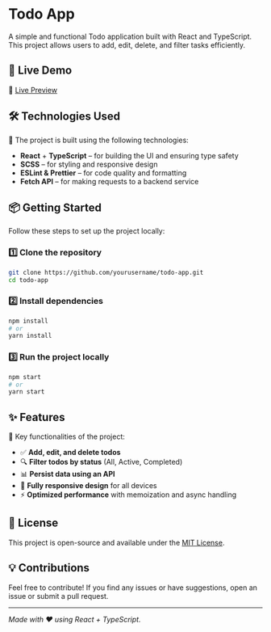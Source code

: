 # Todo App

A simple and functional Todo application built with React and TypeScript. This project allows users to add, edit, delete, and filter tasks efficiently.

## 🚀 Live Demo
🔗 [Live Preview](https://artuom2283.github.io/to-do-app/)

## 🛠 Technologies Used
📌 The project is built using the following technologies:

- **React** + **TypeScript** – for building the UI and ensuring type safety
- **SCSS** – for styling and responsive design
- **ESLint & Prettier** – for code quality and formatting
- **Fetch API** – for making requests to a backend service

## 📦 Getting Started
Follow these steps to set up the project locally:

### 1️⃣ Clone the repository
```sh
git clone https://github.com/yourusername/todo-app.git
cd todo-app
```

### 2️⃣ Install dependencies
```sh
npm install
# or
yarn install
```

### 3️⃣ Run the project locally
```sh
npm start
# or
yarn start
```

## ✨ Features
📌 Key functionalities of the project:

- ✅ **Add, edit, and delete todos**
- 🔍 **Filter todos by status** (All, Active, Completed)
- 📊 **Persist data using an API**
- 📱 **Fully responsive design** for all devices
- ⚡ **Optimized performance** with memoization and async handling

## 📄 License
This project is open-source and available under the [MIT License](LICENSE).

## 💡 Contributions
Feel free to contribute! If you find any issues or have suggestions, open an issue or submit a pull request.

---
_Made with ❤️ using React + TypeScript._

